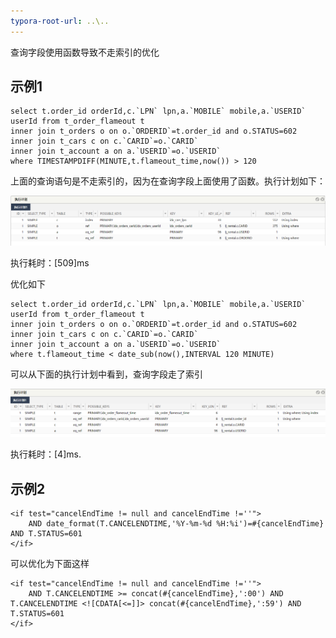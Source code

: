 ```yaml
---
typora-root-url: ..\..
---
```


查询字段使用函数导致不走索引的优化

## 示例1

```
select t.order_id orderId,c.`LPN` lpn,a.`MOBILE` mobile,a.`USERID` userId from t_order_flameout t
inner join t_orders o on o.`ORDERID`=t.order_id and o.STATUS=602
inner join t_cars c on c.`CARID`=o.`CARID`
inner join t_account a on a.`USERID`=o.`USERID`
where TIMESTAMPDIFF(MINUTE,t.flameout_time,now()) > 120
```

上面的查询语句是不走索引的，因为在查询字段上面使用了函数。执行计划如下：

![TIM截图20180920175027](/images/db/mysql/TIM截图20180920175027.png)

执行耗时：[509]ms

优化如下

```
select t.order_id orderId,c.`LPN` lpn,a.`MOBILE` mobile,a.`USERID` userId from t_order_flameout t
inner join t_orders o on o.`ORDERID`=t.order_id and o.STATUS=602
inner join t_cars c on c.`CARID`=o.`CARID`
inner join t_account a on a.`USERID`=o.`USERID`
where t.flameout_time < date_sub(now(),INTERVAL 120 MINUTE)
```

可以从下面的执行计划中看到，查询字段走了索引

![TIM截图20180920175604](/images/db/mysql/TIM截图20180920175604.png)

执行耗时：[4]ms.

## 示例2

```
<if test="cancelEndTime != null and cancelEndTime !=''">
    AND date_format(T.CANCELENDTIME,'%Y-%m-%d %H:%i')=#{cancelEndTime} AND T.STATUS=601
</if>
```

可以优化为下面这样

```
<if test="cancelEndTime != null and cancelEndTime !=''">
    AND T.CANCELENDTIME >= concat(#{cancelEndTime},':00') AND T.CANCELENDTIME <![CDATA[<=]]> concat(#{cancelEndTime},':59') AND T.STATUS=601
</if>
```


